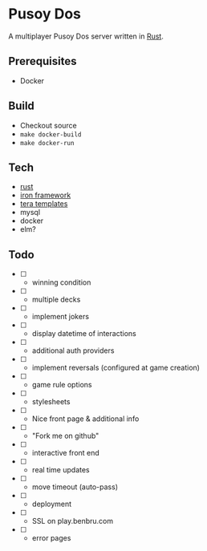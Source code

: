 # Pusoy Dos
A multiplayer Pusoy Dos server written in [Rust](https://www.rust-lang.org).

## Prerequisites
- Docker

## Build
- Checkout source
- `make docker-build` 
- `make docker-run`

## Tech
- [rust](https://www.rust-lang.org)
 - [iron framework](http://ironframework.io/)
 - [tera templates](https://github.com/Keats/tera)
- mysql
- docker
- elm?

## Todo
- [ ] - winning condition
- [ ] - multiple decks
- [ ] - implement jokers
- [ ] - display datetime of interactions
- [ ] - additional auth providers
- [ ] - implement reversals (configured at game creation)
- [ ] - game rule options
- [ ] - stylesheets
- [ ] - Nice front page & additional info
- [ ] - "Fork me on github"
- [ ] - interactive front end
- [ ] - real time updates
- [ ] - move timeout (auto-pass)
- [ ] - deployment
- [ ] - SSL on play.benbru.com
- [ ] - error pages
